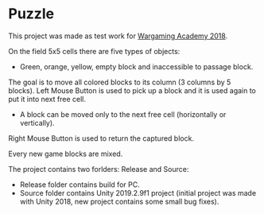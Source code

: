# Puzzle

This project was made as test work for [Wargaming Academy 2018](https://wgacademy.ru/).

On the field 5x5 cells there are five types of objects:
- Green, orange, yellow, empty block and inaccessible to passage block.

The goal is to move all colored blocks to its column (3 columns by 5 blocks).
Left Mouse Button is used to pick up a block and it is used again to put it into next free cell.
- A block can be moved only to the next free cell (horizontally or vertically).

Right Mouse Button is used to return the captured block.

Every new game blocks are mixed.

The project contains two forlders: Release and Source:
- Release folder contains build for PC.
- Source folder contains Unity 2019.2.9f1 project (initial project was made with Unity 2018, new project contains some small bug fixes).
